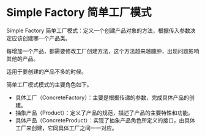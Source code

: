 # Simple Factory 简单工厂模式

Simple Factory 简单工厂模式：定义一个创建产品对象的方法，根据传入参数决定应该创建哪一个产品类。

每增加一个产品，都需要修改工厂创建方法，这个方法越来越臃肿，出现问题影响其他的产品。

适用于要创建的产品不多的时候。

简单工厂模式模式的主要角色如下。

* 具体工厂（ConcreteFactory）：主要是根据传递的参数，完成具体产品的创建。
* 抽象产品（Product）：定义了产品的规范，描述了产品的主要特性和功能。
* 具体产品（ConcreteProduct）：实现了抽象产品角色所定义的接口，由具体工厂来创建，它同具体工厂之间一一对应。
